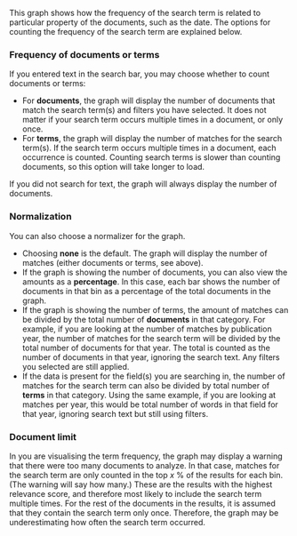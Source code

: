This graph shows how the frequency of the search term is related to particular property of the documents, such as the date. 
The options for counting the frequency of the search term are explained below.

### Frequency of documents or terms

If you entered text in the search bar, you may choose whether to count documents or terms:

* For **documents**, the graph will display the number of documents that match the search term(s) and filters you have selected. It does not matter if your search term occurs multiple times in a document, or only once.
* For **terms**, the graph will display the number of matches for the search term(s). If the search term occurs multiple times in a document, each occurrence is counted. Counting search terms is slower than counting documents, so this option will take longer to load. 

If you did not search for text, the graph will always display the number of documents.

### Normalization

You can also choose a normalizer for the graph.

* Choosing **none** is the default. The graph will display the number of matches (either documents or terms, see above).
* If the graph is showing the number of documents, you can also view the amounts as a **percentage**. In this case, each bar shows the number of documents in that bin as a percentage of the total documents in the graph.
* If the graph is showing the number of terms, the amount of matches can be divided by the total number of **documents** in that category. For example, if you are looking at the number of matches by publication year, the number of matches for the search term will be divided by the total number of documents for that year. The total is counted as the number of documents in that year, ignoring the search text. Any filters you selected are still applied.
* If the data is present for the field(s) you are searching in, the number of matches for the search term can also be divided by total number of **terms** in that category. Using the same example, if you are looking at matches per year, this would be total number of words in that field for that year, ignoring search text but still using filters.

### Document limit

In you are visualising the term frequency, the graph may display a warning that there were too many documents to analyze. In that case, matches for the search term are only counted in the top *x* % of the results for each bin. (The warning will say how many.) These are the results with the highest relevance score, and therefore most likely to include the search term multiple times. For the rest of the documents in the results, it is assumed that they contain the search term only once. Therefore, the graph may be underestimating how often the search term occurred.